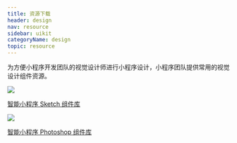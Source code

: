 ```yaml
---
title: 资源下载
header: design
nav: resource
sidebar: uikit
categoryName: design
topic: resource
---
```



<!-- ### UI Kit
为方便小程序设计，小程序团队提供智能小程序常用的设计组件资源。 -->


<!-- ### 视觉组件库 -->
为方便小程序开发团队的视觉设计师进行小程序设计，小程序团队提供常用的视觉设计组件资源。

<div class="m-doc-custom-download">
	<a href="http://searchbox.bj.bcebos.com/miniapp/mappdoc/viewtoolV2.zip" class="m-doc-custom-download-left">
		<img src="/img/design/resource/ico-sketch.png"><p>智能小程序 Sketch 组件库</p>
	</a>
	<a href="http://searchbox.bj.bcebos.com/miniapp/mappdoc/viewtoolV1.zip" class="m-doc-custom-download-right">
		<img src="/img/design/resource/ico-ps.png"><p>智能小程序 Photoshop 组件库</p>
	</a>
</div>

